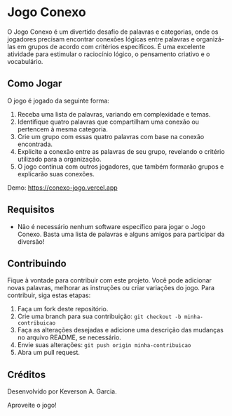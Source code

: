 # Jogo Conexo

O Jogo Conexo é um divertido desafio de palavras e categorias, onde os jogadores precisam encontrar conexões lógicas entre palavras e organizá-las em grupos de acordo com critérios específicos. É uma excelente atividade para estimular o raciocínio lógico, o pensamento criativo e o vocabulário.

## Como Jogar

O jogo é jogado da seguinte forma:

1. Receba uma lista de palavras, variando em complexidade e temas.
2. Identifique quatro palavras que compartilham uma conexão ou pertencem à mesma categoria.
3. Crie um grupo com essas quatro palavras com base na conexão encontrada.
4. Explicite a conexão entre as palavras de seu grupo, revelando o critério utilizado para a organização.
5. O jogo continua com outros jogadores, que também formarão grupos e explicarão suas conexões.

Demo: <a href="https://conexo-jogo.vercel.app" target="_blank">https://conexo-jogo.vercel.app</a>

## Requisitos

- Não é necessário nenhum software específico para jogar o Jogo Conexo. Basta uma lista de palavras e alguns amigos para participar da diversão!

## Contribuindo

Fique à vontade para contribuir com este projeto. Você pode adicionar novas palavras, melhorar as instruções ou criar variações do jogo. Para contribuir, siga estas etapas:

1. Faça um fork deste repositório.
2. Crie uma branch para sua contribuição: `git checkout -b minha-contribuicao`
3. Faça as alterações desejadas e adicione uma descrição das mudanças no arquivo README, se necessário.
4. Envie suas alterações: `git push origin minha-contribuicao`
5. Abra um pull request.

## Créditos

Desenvolvido por Keverson A. Garcia.

Aproveite o jogo!
